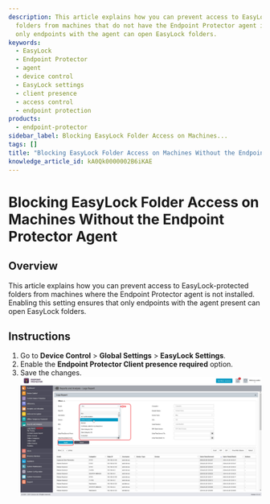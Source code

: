 ```yaml
---
description: This article explains how you can prevent access to EasyLock-protected
  folders from machines that do not have the Endpoint Protector agent installed, ensuring
  only endpoints with the agent can open EasyLock folders.
keywords:
  - EasyLock
  - Endpoint Protector
  - agent
  - device control
  - EasyLock settings
  - client presence
  - access control
  - endpoint protection
products:
  - endpoint-protector
sidebar_label: Blocking EasyLock Folder Access on Machines...
tags: []
title: "Blocking EasyLock Folder Access on Machines Without the Endpoint Protector Agent"
knowledge_article_id: kA0Qk0000002B6iKAE
---
```


# Blocking EasyLock Folder Access on Machines Without the Endpoint Protector Agent

## Overview

This article explains how you can prevent access to EasyLock-protected folders from machines where the Endpoint Protector agent is not installed. Enabling this setting ensures that only endpoints with the agent present can open EasyLock folders.

## Instructions

1. Go to **Device Control** > **Global Settings** > **EasyLock Settings**.
2. Enable the **Endpoint Protector Client presence required** option.
3. Save the changes.  
   ![Endpoint](images/servlet_image_3f1c3b331cfe.png)
